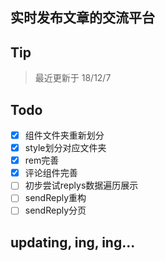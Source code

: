 ## 实时发布文章的交流平台
## Tip
> 最近更新于 18/12/7
## Todo
- [x] 组件文件夹重新划分
- [x] style划分对应文件夹
- [x] rem完善
- [x] 评论组件完善
- [ ] 初步尝试replys数据遍历展示
- [ ] sendReply重构
- [ ] sendReply分页
## updating, ing, ing...
